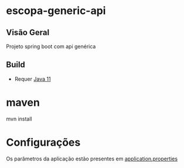 # escopa-generic-api

## Visão Geral

Projeto spring boot com api genérica

## Build
* Requer [Java 11](https://www.oracle.com/java/technologies/javase-jdk11-downloads.html)

# maven
mvn install

# Configurações
Os parâmetros da aplicação estão presentes em [application.properties](./src/main/resources/application.properties)
